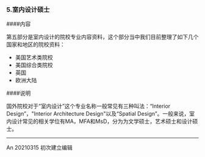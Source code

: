 ### 5.室内设计硕士  


####内容  

第五部分是室内设计的院校专业内容资料，这个部分当中我们目前整理了如下几个国家和地区的院校资料：  

- 美国艺术类院校  
- 美国综合类院校  
- 英国  
- 欧洲大陆   


####说明  

国外院校对于“室内设计”这个专业名称一般常见有三种叫法：“Interior Design”，"Interior Architecture Design"以及“Spatial Design”。一般来说，室内设计常见的相关学位有MA，MFA和MsD，分为为文学硕士，艺术硕士和设计硕士。




---

An 20210315 初次建立编辑  
